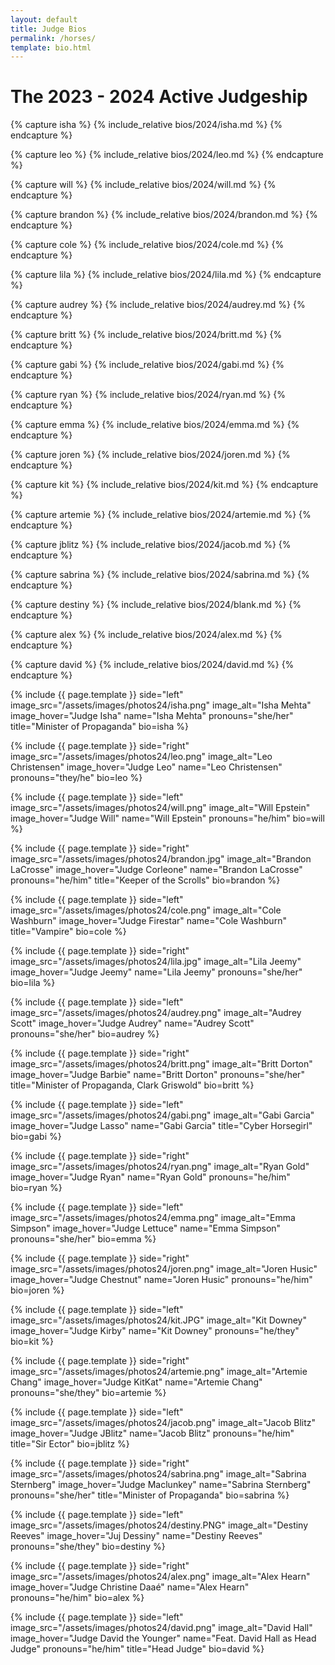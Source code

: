 ```yaml
---
layout: default
title: Judge Bios
permalink: /horses/
template: bio.html
---
```


# The 2023 - 2024 Active Judgeship

{% capture isha %}
{% include_relative bios/2024/isha.md %}
{% endcapture %}

{% capture leo %}
{% include_relative bios/2024/leo.md %}
{% endcapture %}

{% capture will %}
{% include_relative bios/2024/will.md %}
{% endcapture %}

{% capture brandon %}
{% include_relative bios/2024/brandon.md %}
{% endcapture %}

{% capture cole %}
{% include_relative bios/2024/cole.md %}
{% endcapture %}

{% capture lila %}
{% include_relative bios/2024/lila.md %}
{% endcapture %}

{% capture audrey %}
{% include_relative bios/2024/audrey.md %}
{% endcapture %}

{% capture britt %}
{% include_relative bios/2024/britt.md %}
{% endcapture %}

{% capture gabi %}
{% include_relative bios/2024/gabi.md %}
{% endcapture %}

{% capture ryan %}
{% include_relative bios/2024/ryan.md %}
{% endcapture %}

{% capture emma %}
{% include_relative bios/2024/emma.md %}
{% endcapture %}

{% capture joren %}
{% include_relative bios/2024/joren.md %}
{% endcapture %}

{% capture kit %}
{% include_relative bios/2024/kit.md %}
{% endcapture %}

{% capture artemie %}
{% include_relative bios/2024/artemie.md %}
{% endcapture %}

{% capture jblitz %}
{% include_relative bios/2024/jacob.md %}
{% endcapture %}

{% capture sabrina %}
{% include_relative bios/2024/sabrina.md %}
{% endcapture %}

{% capture destiny %}
{% include_relative bios/2024/blank.md %}
{% endcapture %}

{% capture alex %}
{% include_relative bios/2024/alex.md %}
{% endcapture %}

{% capture david %}
{% include_relative bios/2024/david.md %}
{% endcapture %}

{% include {{ page.template }} 
    side="left" 
    image_src="/assets/images/photos24/isha.png"
    image_alt="Isha Mehta"
    image_hover="Judge Isha"
    name="Isha Mehta" 
    pronouns="she/her"
    title="Minister of Propaganda"
    bio=isha %}

{% include {{ page.template }} 
    side="right" 
    image_src="/assets/images/photos24/leo.png"
    image_alt="Leo Christensen"
    image_hover="Judge Leo"
    name="Leo Christensen" 
    pronouns="they/he"
    bio=leo %}

{% include {{ page.template }} 
    side="left" 
    image_src="/assets/images/photos24/will.png"
    image_alt="Will Epstein"
    image_hover="Judge Will"
    name="Will Epstein" 
    pronouns="he/him"
    bio=will %}

{% include {{ page.template }} 
    side="right" 
    image_src="/assets/images/photos24/brandon.jpg"
    image_alt="Brandon LaCrosse"
    image_hover="Judge Corleone"
    name="Brandon LaCrosse" 
    pronouns="he/him"
    title="Keeper of the Scrolls"
    bio=brandon %}

{% include {{ page.template }} 
    side="left" 
    image_src="/assets/images/photos24/cole.png"
    image_alt="Cole Washburn"
    image_hover="Judge Firestar"
    name="Cole Washburn" 
    title="Vampire"
    bio=cole %}

{% include {{ page.template }} 
    side="right" 
    image_src="/assets/images/photos24/lila.jpg"
    image_alt="Lila Jeemy"
    image_hover="Judge Jeemy"
    name="Lila Jeemy" 
    pronouns="she/her"
    bio=lila %}

{% include {{ page.template }} 
    side="left" 
    image_src="/assets/images/photos24/audrey.png"
    image_alt="Audrey Scott"
    image_hover="Judge Audrey"
    name="Audrey Scott" 
    pronouns="she/her"
    bio=audrey %}

{% include {{ page.template }} 
    side="right" 
    image_src="/assets/images/photos24/britt.png"
    image_alt="Britt Dorton"
    image_hover="Judge Barbie"
    name="Britt Dorton" 
    pronouns="she/her"
    title="Minister of Propaganda, Clark Griswold"
    bio=britt %}

{% include {{ page.template }} 
    side="left" 
    image_src="/assets/images/photos24/gabi.png"
    image_alt="Gabi Garcia"
    image_hover="Judge Lasso"
    name="Gabi Garcia" 
    title="Cyber Horsegirl"
    bio=gabi %}

{% include {{ page.template }} 
    side="right" 
    image_src="/assets/images/photos24/ryan.png"
    image_alt="Ryan Gold"
    image_hover="Judge Ryan"
    name="Ryan Gold" 
    pronouns="he/him"
    bio=ryan %}

{% include {{ page.template }} 
    side="left" 
    image_src="/assets/images/photos24/emma.png"
    image_alt="Emma Simpson"
    image_hover="Judge Lettuce"
    name="Emma Simpson" 
    pronouns="she/her"
    bio=emma %}

{% include {{ page.template }} 
    side="right" 
    image_src="/assets/images/photos24/joren.png"
    image_alt="Joren Husic"
    image_hover="Judge Chestnut"
    name="Joren Husic" 
    pronouns="he/him"
    bio=joren %}

{% include {{ page.template }} 
    side="left" 
    image_src="/assets/images/photos24/kit.JPG"
    image_alt="Kit Downey"
    image_hover="Judge Kirby"
    name="Kit Downey" 
    pronouns="he/they"
    bio=kit %}

{% include {{ page.template }} 
    side="right" 
    image_src="/assets/images/photos24/artemie.png"
    image_alt="Artemie Chang"
    image_hover="Judge KitKat"
    name="Artemie Chang" 
    pronouns="she/they"
    bio=artemie %}

{% include {{ page.template }} 
    side="left" 
    image_src="/assets/images/photos24/jacob.png"
    image_alt="Jacob Blitz"
    image_hover="Judge JBlitz"
    name="Jacob Blitz" 
    pronouns="he/him"
    title="Sir Ector"
    bio=jblitz %}

{% include {{ page.template }} 
    side="right" 
    image_src="/assets/images/photos24/sabrina.png"
    image_alt="Sabrina Sternberg"
    image_hover="Judge Maclunkey"
    name="Sabrina Sternberg" 
    pronouns="she/her"
    title="Minister of Propaganda"
    bio=sabrina %}

{% include {{ page.template }} 
    side="left" 
    image_src="/assets/images/photos24/destiny.PNG"
    image_alt="Destiny Reeves"
    image_hover="Juj Dessiny"
    name="Destiny Reeves" 
    pronouns="she/they"
    bio=destiny %}

{% include {{ page.template }} 
    side="right" 
    image_src="/assets/images/photos24/alex.png"
    image_alt="Alex Hearn"
    image_hover="Judge Christine Daaé"
    name="Alex Hearn" 
    pronouns="he/him"
    bio=alex %}

{% include {{ page.template }} 
    side="left" 
    image_src="/assets/images/photos24/david.png"
    image_alt="David Hall"
    image_hover="Judge David the Younger"
    name="Feat. David Hall as Head Judge" 
    pronouns="he/him"
    title="Head Judge"
    bio=david %}
